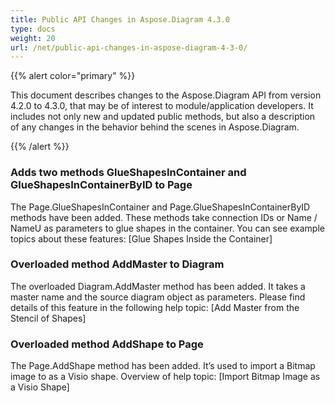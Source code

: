 ```yaml
---
title: Public API Changes in Aspose.Diagram 4.3.0
type: docs
weight: 20
url: /net/public-api-changes-in-aspose-diagram-4-3-0/
---
```


{{% alert color="primary" %}} 

This document describes changes to the Aspose.Diagram API from version 4.2.0 to 4.3.0, that may be of interest to module/application developers. It includes not only new and updated public methods, but also a description of any changes in the behavior behind the scenes in Aspose.Diagram. 

{{% /alert %}} 
### **Adds two methods GlueShapesInContainer and GlueShapesInContainerByID to Page**
The Page.GlueShapesInContainer and Page.GlueShapesInContainerByID methods have been added. These methods take connection IDs or Name / NameU as parameters to glue shapes in the container. You can see example topics about these features: [Glue Shapes Inside the Container]
### **Overloaded method AddMaster to Diagram**
The overloaded Diagram.AddMaster method has been added. It takes a master name and the source diagram object as parameters. Please find details of this feature in the following help topic: [Add Master from the Stencil of Shapes]
### **Overloaded method AddShape to Page**
The Page.AddShape method has been added. It’s used to import a Bitmap image to as a Visio shape. Overview of help topic: [Import Bitmap Image as a Visio Shape]
